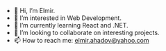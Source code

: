- 👋 Hi, I’m Elmir.
- 👀 I’m interested in Web Development.
- 🌱 I’m currently learning React and .NET.
- 💞️ I’m looking to collaborate on interesting projects.
- 📫 How to reach me: elmir.ahadov@yahoo.com

